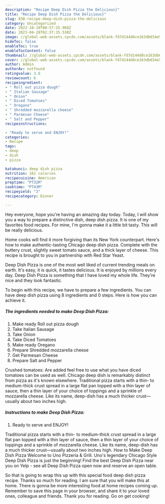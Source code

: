 ```yaml
---
description: "Recipe Deep Dish Pizza the Delicious}"
title: "Recipe Deep Dish Pizza the Delicious}"
slug: 838-recipe-deep-dish-pizza-the-delicious
category: Uncategorized
date: 2022-10-10T00:57:25.968Z
date: 2023-04-28T02:37:15.530Z
image: //global-web-assets.cpcdn.com/assets/blank-fd7d144d8ce163db654e5a02c40b08a2775adb7897d16e4062681dc7e1b2800f.png
hideToc: false
enableToc: true
enableTocContent: false
thumbnail: //global-web-assets.cpcdn.com/assets/blank-fd7d144d8ce163db654e5a02c40b08a2775adb7897d16e4062681dc7e1b2800f.png
cover: //global-web-assets.cpcdn.com/assets/blank-fd7d144d8ce163db654e5a02c40b08a2775adb7897d16e4062681dc7e1b2800f.png
author: Admin
authorAv: notfound
ratingvalue: 3.6
reviewcount: 6
recipeingredient:
- " Roll out pizza dough"
- " Italian Sausage"
- " Onion"
- " Diced Tomatoes"
- " Oregano"
- " Shredded mozzarella cheese"
- " Parmesan Cheese"
- " Salt and Pepper"
recipeinstructions:

- "Ready to serve and ENJOY!"
categories:
- Recipe
tags:
- deep
- dish
- pizza

katakunci: deep dish pizza 
nutrition: 161 calories
recipecuisine: American
preptime: "PT32M"
cooktime: "PT43M"
recipeyield: "3"
recipecategory: Dinner

---
```



Hey everyone, hope you're having an amazing day today. Today, I will show you a way to prepare a distinctive dish, deep dish pizza. It is one of my favorites food recipes. For mine, I'm gonna make it a little bit tasty. This will be really delicious.

Home cooks will find it more forgiving than its New York counterpart. Here&#39;s how to make authentic-tasting Chicago deep dish pizza. Complete with the buttery crust, slightly sweet tomato sauce, and a thick layer of cheese. This recipe is brought to you in partnership with Red Star Yeast.

Deep Dish Pizza is one of the most well liked of current trending meals on earth. It's easy, it is quick, it tastes delicious. It is enjoyed by millions every day. Deep Dish Pizza is something that I have loved my whole life. They're nice and they look fantastic.


To begin with this recipe, we have to prepare a few ingredients. You can have deep dish pizza using 8 ingredients and 0 steps. Here is how you can achieve it.

<!--inarticleads1-->

##### The ingredients needed to make Deep Dish Pizza:

1. Make ready  Roll out pizza dough
1. Take  Italian Sausage
1. Take  Onion
1. Take  Diced Tomatoes
1. Make ready  Oregano
1. Prepare  Shredded mozzarella cheese
1. Get  Parmesan Cheese
1. Prepare  Salt and Pepper


Crushed tomatoes: Are added feel free to use what you have diced tomatoes can be used as well. Chicago deep dish is remarkably distinct from pizza as it&#39;s known elsewhere. Traditional pizza starts with a thin- to medium-thick crust spread in a large flat pan topped with a thin layer of sauce, then a thin layer of your choice of toppings and a sprinkle of mozzarella cheese. Like its name, deep-dish has a much thicker crust—usually about two inches high. 

<!--inarticleads2-->

##### Instructions to make Deep Dish Pizza:


1. Ready to serve and ENJOY!

Traditional pizza starts with a thin- to medium-thick crust spread in a large flat pan topped with a thin layer of sauce, then a thin layer of your choice of toppings and a sprinkle of mozzarella cheese. Like its name, deep-dish has a much thicker crust—usually about two inches high. How to Make Deep Dish Pizza Welcome to Uno Pizzeria &amp; Grill. Uno&#39;s legendary Chicago Style Deep Dish Pizza is just the beginning! Find the best Deep Dish Pizza near you on Yelp - see all Deep Dish Pizza open now and reserve an open table. 

So that is going to wrap this up with this special food deep dish pizza recipe. Thanks so much for reading. I am sure that you will make this at home. There is gonna be more interesting food at home recipes coming up. Remember to save this page in your browser, and share it to your loved ones, colleague and friends. Thank you for reading. Go on get cooking!
